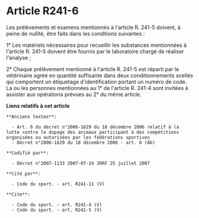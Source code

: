 # Article R241-6

Les prélèvements et examens mentionnés à l'article R. 241-5 doivent, à peine de nullité, être faits dans les conditions
suivantes :

1° Les matériels nécessaires pour recueillir les substances mentionnées à l'article R. 241-5 doivent être fournis par le
laboratoire chargé de réaliser l'analyse ;

2° Chaque prélèvement mentionné à l'article R. 241-5 est réparti par le vétérinaire agréé en quantité suffisante dans deux
conditionnements scellés qui comportent un étiquetage d'identification portant un numéro de code. La ou les personnes
mentionnées au 1° de l'article R. 241-4 sont invitées à assister aux opérations prévues au 2° du même article.

**Liens relatifs à cet article**

	**Anciens textes**:

	  - Art. 6 du décret n°2006-1629 du 18 décembre 2006 relatif à la lutte contre le dopage des animaux participant à des compétitions organisées ou autorisées par les fédérations sportives
	  - Décret n°2006-1629 du 18 décembre 2006 - art. 6 (Ab)

	**Codifié par**:

	  - Décret n°2007-1133 2007-07-24 JORF 25 juillet 2007

	**Cité par**:

	  - Code du sport. - art. R241-11 (V)

	**Cite**:

	  - Code du sport. - art. R241-4 (V)
	  - Code du sport. - art. R241-5 (V)
